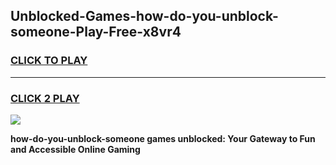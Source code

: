 
## Unblocked-Games-how-do-you-unblock-someone-Play-Free-x8vr4
<h3>
<a href="https://premium76.site?title=how-do-you-unblock-someone&ref=21A">CLICK TO PLAY</a></h3>
<hr>

<h3>
<a href="https://premium76.site?title=how-do-you-unblock-someone&ref=21A">CLICK 2 PLAY</a>
  
</h3>

<a href="https://premium76.site?title=how-do-you-unblock-someone&ref=21A"><img src="https://clearcache.store/games.png"></a>


**how-do-you-unblock-someone games unblocked: Your Gateway to Fun and Accessible Online Gaming**

